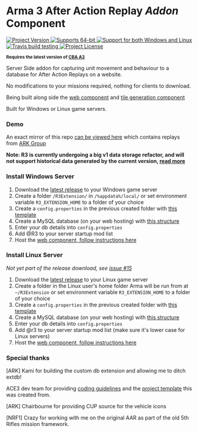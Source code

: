 
# Arma 3 After Action Replay *Addon* Component

<a href="https://github.com/alexcroox/R3/releases/latest">
    <img src="https://img.shields.io/github/release/alexcroox/r3.svg" alt="Project Version" />
</a>    

<a href="https://github.com/alexcroox/R3/releases/latest">
    <img src="https://img.shields.io/badge/32--bit-64--bit-orange.svg" alt="Supports 64-bit" />
</a>

<a href="https://github.com/alexcroox/R3/releases/latest">
    <img src="https://img.shields.io/badge/Windows-Linux-lightgrey.svg" alt="Support for both Windows and Linux" />
</a>

<a href="https://travis-ci.org/alexcroox/R3">    
    <img src="https://travis-ci.org/alexcroox/R3.svg?branch=master&style=flat-square" alt="Travis build testing" />
</a>

<a href="https://raw.githubusercontent.com/alexcroox/R3/master/LICENSE">
    <img src="https://img.shields.io/badge/license-MIT-red.svg" alt="Project License" />
</a>

<p>
    <sup><strong>Requires the latest version of <a href="https://github.com/CBATeam/CBA_A3/releases">CBA A3</a><br/></strong></sup>
</p>

Server Side addon for capturing unit movement and behaviour to a database for After Action Replays on a website. 

No modifications to your missions required, nothing for clients to download.

Being built along side the [web component](https://github.com/alexcroox/R3-Web) and [tile generation component](https://titanmods.xyz/r3/tiler/)

Built for Windows or Linux game servers.

### Demo

An exact mirror of this repo [can be viewed here](https://titanmods.xyz/r3/ark/) which contains replays from [ARK Group](http://ark-group.org/)

**Note: R3 is currently undergoing a big v1 data storage refactor, and will not support historical data generated by the current version, [read more](https://github.com/alexcroox/R3-Web/issues/14)**

### Install Windows Server

1. Download the [latest release](https://github.com/alexcroox/R3/releases/latest) to your Windows game server
2. Create a folder `/R3Extension/` in `/%appdata%/local/` or set environment variable `R3_EXTENSION_HOME` to a folder of your choice
3. Create a `config.properties` in the previous created folder with [this template](https://github.com/alexcroox/R3/blob/master/extension/config.properties)
4. Create a MySQL database (on your web hosting) with [this structure](https://github.com/alexcroox/R3-Web/blob/master/db-template.sql)
5. Enter your db details into `config.properties`
6. Add @R3 to your server startup mod list
7. Host the [web component, follow instructions here](https://github.com/alexcroox/R3-Web)

### Install Linux Server

*Not yet part of the release download, see [issue #15](https://github.com/alexcroox/R3/issues/15)*

1. Download the [latest release](https://github.com/alexcroox/R3/releases/latest) to your Linux game server
2. Create a folder in the Linux user's home folder Arma will be run from at `~/R3Extension` or set environment variable `R3_EXTENSION_HOME` to a folder of your choice
3. Create a `config.properties` in the previous created folder with [this template](https://github.com/alexcroox/R3/blob/master/extension/config.properties)
4. Create a MySQL database (on your web hosting) with [this structure](https://github.com/alexcroox/R3-Web/blob/master/db-template.sql)
5. Enter your db details into `config.properties`
6. Add @r3 to your server startup mod list (make sure it's lower case for Linux servers)
7. Host the [web component, follow instructions here](https://github.com/alexcroox/R3-Web)

### Special thanks

[ARK] Kami for building the custom db extension and allowing me to ditch extdb!

ACE3 dev team for providing [coding guidelines](http://ace3mod.com/wiki/development/coding-guidelines.html) and the [project template](https://github.com/acemod/arma-project-template) this was created from.

[ARK] Chairbourne for providing CUP source for the vehicle icons

[NRF1] Crazy for working with me on the original AAR as part of the old 5th Rifles mission framework.


